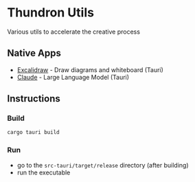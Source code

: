 # Thundron Utils
Various utils to accelerate the creative process

## Native Apps

- [Excalidraw](https://excalidraw.com/) - Draw diagrams and whiteboard (Tauri)
- [Claude](https://claude.ai/) - Large Language Model (Tauri)

## Instructions

### Build

```bash
cargo tauri build
```

### Run

- go to the `src-tauri/target/release` directory (after building)
- run the executable
